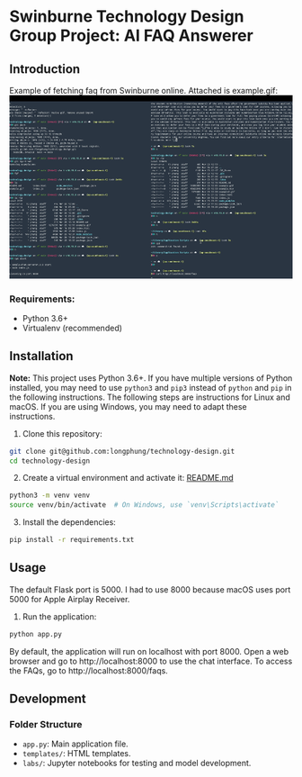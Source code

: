 # Swinburne Technology Design Group Project: AI FAQ Answerer

## Introduction
Example of fetching faq from Swinburne online.
Attached is example.gif: ![Swinburne FAQ Fetch](./example.gif "Swinburne FAQ Fetch")

### Requirements:
- Python 3.6+
- Virtualenv (recommended)

## Installation
**Note:** This project uses Python 3.6+. If you have multiple versions of Python installed, you may need to use `python3` and `pip3` instead of `python` and `pip` in the following instructions.
The following steps are instructions for Linux and macOS. If you are using Windows, you may need to adapt these instructions.

1. Clone this repository:

```bash
git clone git@github.com:longphung/technology-design.git
cd technology-design
```

2. Create a virtual environment and activate it:
[README.md](README.md)
```bash
python3 -m venv venv
source venv/bin/activate  # On Windows, use `venv\Scripts\activate`
```

3. Install the dependencies:

```bash
pip install -r requirements.txt
```

## Usage
The default Flask port is 5000. I had to use 8000 because macOS uses port 5000 for Apple Airplay Receiver.

1. Run the application:

```bash
python app.py
```

By default, the application will run on localhost with port 8000.
Open a web browser and go to http://localhost:8000 to use the chat interface.
To access the FAQs, go to http://localhost:8000/faqs.

## Development
### Folder Structure
- `app.py`: Main application file.
- `templates/`: HTML templates.
- `labs/`: Jupyter notebooks for testing and model development.
